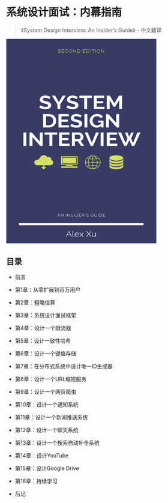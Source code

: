 # 系统设计面试：内幕指南

>《System Design Interview: An Insider’s Guide》 - 中文翻译

<img src="./docs/public/cover.png" width="400" />

## 目录

- 前言

- 第1章：从零扩展到百万用户

- 第2章：粗略估算

- 第3章：系统设计面试框架

- 第4章：设计一个限流器

- 第5章：设计一致性哈希

- 第6章：设计一个键值存储

- 第7章：在分布式系统中设计唯一ID生成器

- 第8章：设计一个URL缩短服务

- 第9章：设计一个网页爬虫

- 第10章：设计一个通知系统

- 第11章：设计一个新闻推送系统

- 第12章：设计一个聊天系统

- 第13章：设计一个搜索自动补全系统

- 第14章：设计YouTube

- 第15章：设计Google Drive

- 第16章：持续学习

- 后记
